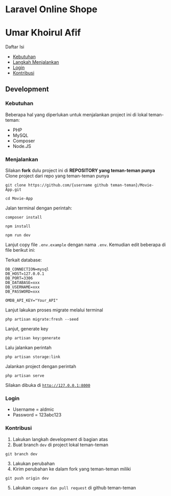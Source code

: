 # Laravel Online Shope
# Umar Khoirul Afif

Daftar Isi 
- [Kebutuhan](#kebutuhan)   
- [Langkah Menjalankan](#menjalankan)
- [Login](#login)
- [Kontribusi](#kontribusi)

## Development

### Kebutuhan

Beberapa hal yang diperlukan untuk menjalankan project ini di lokal teman-teman:

-   PHP
-   MySQL
-   Composer
-   Node.JS


### Menjalankan

Silakan **fork** dulu project ini di **REPOSITORY yang teman-teman punya** 
Clone project dari repo yang teman-teman punya

```
git clone https://github.com/{username github teman-teman}/Movie-App.git

cd Movie-App
```

Jalan terminal dengan perintah:

```
composer install
```

```
npm install
```

```
npm run dev
```

Lanjut copy file <code>.env.example</code> dengan nama <code>.env</code>. Kemudian edit beberapa di file berikut ini:

Terkait database:

```
DB_CONNECTION=mysql
DB_HOST=127.0.0.1
DB_PORT=3306
DB_DATABASE=xxx
DB_USERNAME=xxx
DB_PASSWORD=xxx

OMDB_API_KEY="Your_API"
```

Lanjut lakukan proses migrate melalui terminal

```
php artisan migrate:fresh --seed
```

Lanjut, generate key

```
php artisan key:generate
```

Lalu jalankan perintah

```
php artisan storage:link
```

Jalankan project dengan perintah

```
php artisan serve
```

Silakan dibuka di <code>http://127.0.0.1:8000</code>


### Login
- Username = aldmic
- Password = 123abc123


### Kontribusi

1. Lakukan langkah development di bagian atas
2. Buat branch <code>dev</code> di project lokal teman-teman

```
git branch dev
```

3. Lakukan perubahan
4. Kirim perubahan ke dalam fork yang teman-teman miliki

```
git push origin dev
```

5. Lakukan <code>compare dan pull request</code> di github teman-teman
